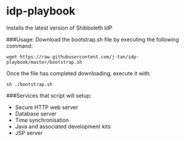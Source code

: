 idp-playbook
============

Installs the latest version of Shibboleth IdP

###Usage:
Download the bootstrap.sh file by executing the following command:
```
wget https://raw.githubusercontent.com/j-tan/idp-playbook/master/bootstrap.sh
```
Once the file has completed downloading, execute it with:
```
sh ./bootstrap.sh
```

###Services that script will setup:
- Secure HTTP web server
- Database server
- Time synchronisation
- Java and associated development kits
- JSP server
